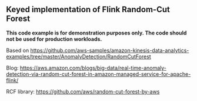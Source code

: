 ## Keyed implementation of Flink Random-Cut Forest

**This code example is for demonstration purposes only. The code should not be used for production workloads.**

Based on https://github.com/aws-samples/amazon-kinesis-data-analytics-examples/tree/master/AnomalyDetection/RandomCutForest

Blog: https://aws.amazon.com/blogs/big-data/real-time-anomaly-detection-via-random-cut-forest-in-amazon-managed-service-for-apache-flink/

RCF library: https://github.com/aws/random-cut-forest-by-aws
